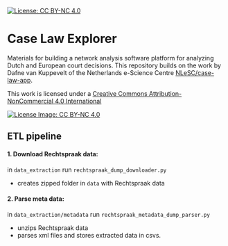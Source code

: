 [![License: CC BY-NC 4.0](https://img.shields.io/badge/License-CC%20BY--NC%204.0-lightgrey.svg)](https://creativecommons.org/licenses/by-nc/4.0/legalcode.en)

# Case Law Explorer
Materials for building a network analysis software platform for analyzing Dutch and European court decisions. This repository builds on the work by Dafne van Kuppevelt of the Netherlands e-Science Centre [NLeSC/case-law-app](https://github.com/NLeSC/case-law-app).

This work is licensed under a [Creative Commons Attribution-NonCommercial 4.0 International](https://creativecommons.org/licenses/by-nc/4.0/legalcode.en) 

[![License Image: CC BY-NC 4.0](https://licensebuttons.net/l/by-sa/4.0/88x31.png)](https://creativecommons.org/licenses/by-nc/4.0/legalcode.en)

## ETL pipeline

#### 1. Download Rechtspraak data:

in `data_extraction` run `rechtspraak_dump_downloader.py`

- creates zipped folder in `data` with Rechtspraak data

#### 2. Parse meta data:
in `data_extraction/metadata` run `rechtspraak_metadata_dump_parser.py`

- unzips Rechtspraak data
- parses xml files and stores extracted data in csvs.
